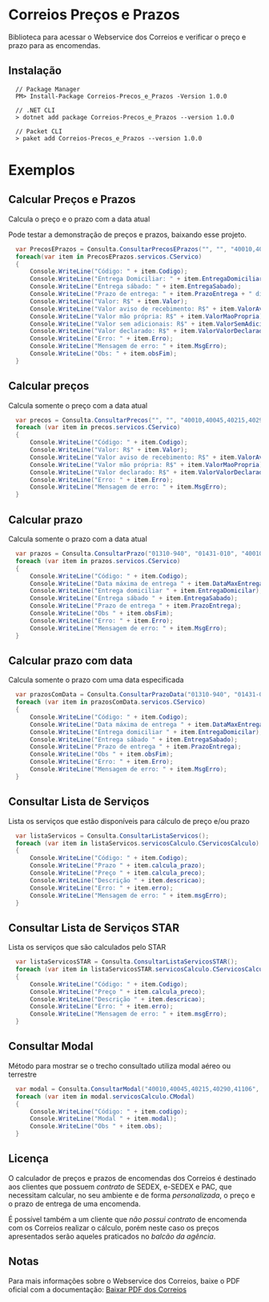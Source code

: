 # Correios Preços e Prazos

Biblioteca para acessar o Webservice dos Correios e verificar o preço e prazo para as encomendas.

## Instalação

```
  // Package Manager
  PM> Install-Package Correios-Precos_e_Prazos -Version 1.0.0 
  
  // .NET CLI
  > dotnet add package Correios-Precos_e_Prazos --version 1.0.0
  
  // Packet CLI
  > paket add Correios-Precos_e_Prazos --version 1.0.0 
```
# Exemplos
## Calcular Preços e Prazos
Calcula o preço e o prazo com a data atual 

Pode testar a demonstração de preços e prazos, baixando esse projeto.
```c#
  var PrecosEPrazos = Consulta.ConsultarPrecosEPrazos("", "", "40010,40045,40215,40290,41106", "01310-940", "01431-010", "0.5", 1, 16, 11, 12, 0, "N", 150, "N");
  foreach(var item in PrecosEPrazos.servicos.CServico)
  {
      Console.WriteLine("Código: " + item.Codigo);
      Console.WriteLine("Entrega Domiciliar: " + item.EntregaDomiciliar);
      Console.WriteLine("Entrega sábado: " + item.EntregaSabado);
      Console.WriteLine("Prazo de entrega: " + item.PrazoEntrega + " dia(s) útil");
      Console.WriteLine("Valor: R$" + item.Valor);
      Console.WriteLine("Valor aviso de recebimento: R$" + item.ValorAvisoRecebimento);
      Console.WriteLine("Valor mão própria: R$" + item.ValorMaoPropria);
      Console.WriteLine("Valor sem adicionais: R$" + item.ValorSemAdicionais);
      Console.WriteLine("Valor declarado: R$" + item.ValorValorDeclarado);
      Console.WriteLine("Erro: " + item.Erro);
      Console.WriteLine("Mensagem de erro: " + item.MsgErro);
      Console.WriteLine("Obs: " + item.obsFim);
  }
```
## Calcular preços
Calcula somente o preço com a data atual 

```c#
  var precos = Consulta.ConsultarPrecos("", "", "40010,40045,40215,40290,41106", "01310-940", "01431-010", "0.5", 1, 16, 11, 12, 0, "N", 150, "N");
  foreach (var item in precos.servicos.CServico)
  {
      Console.WriteLine("Código: " + item.Codigo);
      Console.WriteLine("Valor: R$" + item.Valor);
      Console.WriteLine("Valor aviso de recebimento: R$" + item.ValorAvisoRecebimento);
      Console.WriteLine("Valor mão própria: R$" + item.ValorMaoPropria);
      Console.WriteLine("Valor declarado: R$" + item.ValorValorDeclarado);
      Console.WriteLine("Erro: " + item.Erro);
      Console.WriteLine("Mensagem de erro: " + item.MsgErro);
  }
```

## Calcular prazo
Calcula somente o prazo com a data atual

```c#
  var prazos = Consulta.ConsultarPrazo("01310-940", "01431-010", "40010,40045,40215,40290,41106");
  foreach (var item in prazos.servicos.CServico)
  {
      Console.WriteLine("Código: " + item.Codigo);
      Console.WriteLine("Data máxima de entrega " + item.DataMaxEntrega);
      Console.WriteLine("Entrega domiciliar " + item.EntregaDomicilar);
      Console.WriteLine("Entrega sábado " + item.EntregaSabado);
      Console.WriteLine("Prazo de entrega " + item.PrazoEntrega);
      Console.WriteLine("Obs " + item.obsFim);
      Console.WriteLine("Erro: " + item.Erro);
      Console.WriteLine("Mensagem de erro: " + item.MsgErro);
  }
```

## Calcular prazo com data
Calcula somente o prazo com uma data especificada 

```c#
  var prazosComData = Consulta.ConsultarPrazoData("01310-940", "01431-010", "40010,40045,40215,40290,41106", "16/05/2019");
  foreach (var item in prazosComData.servicos.CServico)
  {
      Console.WriteLine("Código: " + item.Codigo);
      Console.WriteLine("Data máxima de entrega " + item.DataMaxEntrega);
      Console.WriteLine("Entrega domiciliar " + item.EntregaDomicilar);
      Console.WriteLine("Entrega sábado " + item.EntregaSabado);
      Console.WriteLine("Prazo de entrega " + item.PrazoEntrega);
      Console.WriteLine("Obs " + item.obsFim);
      Console.WriteLine("Erro: " + item.Erro);
      Console.WriteLine("Mensagem de erro: " + item.MsgErro);
  }
```

## Consultar Lista de Serviços
Lista os serviços que estão disponíveis para cálculo de preço e/ou prazo 

```c#
  var listaServicos = Consulta.ConsultarListaServicos();
  foreach (var item in listaServicos.servicosCalculo.CServicosCalculo)
  {
      Console.WriteLine("Código: " + item.Codigo);
      Console.WriteLine("Prazo " + item.calcula_prazo);
      Console.WriteLine("Preço " + item.calcula_preco);
      Console.WriteLine("Descrição " + item.descricao);
      Console.WriteLine("Erro: " + item.erro);
      Console.WriteLine("Mensagem de erro: " + item.msgErro);
  }
```

## Consultar Lista de Serviços STAR
Lista os serviços que são calculados pelo STAR 

```c#
  var listaServicosSTAR = Consulta.ConsultarListaServicosSTAR();
  foreach (var item in listaServicosSTAR.servicosCalculo.CServicosCalculo)
  {
      Console.WriteLine("Código: " + item.Codigo);
      Console.WriteLine("Preço " + item.calcula_preco);
      Console.WriteLine("Descrição " + item.descricao);
      Console.WriteLine("Erro: " + item.erro);
      Console.WriteLine("Mensagem de erro: " + item.msgErro);
  }
```

## Consultar Modal
Método para mostrar se o trecho consultado utiliza modal aéreo ou terrestre 

```c#
  var modal = Consulta.ConsultarModal("40010,40045,40215,40290,41106", "01310-940", "01431-010");
  foreach (var item in modal.servicosCalculo.CModal)
  {
      Console.WriteLine("Código: " + item.codigo);
      Console.WriteLine("Modal " + item.modal);
      Console.WriteLine("Obs " + item.obs);
  }
```

## Licença
  O calculador de preços e prazos de encomendas dos Correios é destinado aos clientes que possuem *contrato* de SEDEX, e-SEDEX e PAC, que necessitam calcular, no seu ambiente e de forma *personalizada*, o preço e o prazo de entrega de uma encomenda.
  
  É possível também a um cliente que *não possui contrato* de encomenda com os Correios realizar o cálculo, porém neste caso os preços apresentados serão aqueles praticados no *balcão da agência*. 

## Notas

Para mais informações sobre o Webservice dos Correios, baixe o PDF oficial com a documentação: [Baixar PDF dos Correios](https://correios.com.br/solucoes-empresariais/comercio-eletronico/palestras-correios-1/pdf/ManualdeImplementacaodoCalculoRemotodePrecosePrazos.pdf/at_download/file)
